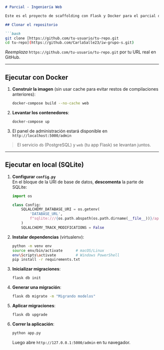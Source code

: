 ```markdown
# Parcial - Ingeniería Web

Este es el proyecto de scaffolding con Flask y Docker para el parcial de Ingeniería Web.

## Clonar el repositorio

```bash
git clone [https://github.com/tu-usuario/tu-repo.git
cd tu-repo](https://github.com/CarlaSalle23/iw-grupo-s.git)
```

_Reemplaza_ `https://github.com/tu-usuario/tu-repo.git` por tu URL real en GitHub.

---

## Ejecutar con Docker

1. **Construir la imagen** (sin usar cache para evitar restos de compilaciones anteriores):

   ```bash
   docker-compose build --no-cache web
   ```

2. **Levantar los contenedores**:

   ```bash
   docker-compose up
   ```

3. El panel de administración estará disponible en  
   `http://localhost:5000/admin`

> El servicio `db` (PostgreSQL) y `web` (tu app Flask) se levantan juntos.

---

## Ejecutar en local (SQLite)

1. **Configurar `config.py`**  
   En el bloque de la URI de base de datos, **descomenta** la parte de SQLite:

   ```python
   import os

   class Config:
       SQLALCHEMY_DATABASE_URI = os.getenv(
           'DATABASE_URL',
           f"sqlite:///{os.path.abspath(os.path.dirname(__file__))}/app.db"
       )
       SQLALCHEMY_TRACK_MODIFICATIONS = False
   ```

2. **Instalar dependencias** (virtualenv):

   ```bash
   python -m venv env
   source env/bin/activate      # macOS/Linux
   env\Scripts\activate         # Windows PowerShell
   pip install -r requirements.txt
   ```

3. **Inicializar migraciones**:

   ```bash
   flask db init
   ```

4. **Generar una migración**:

   ```bash
   flask db migrate -m "Migrando modelos"
   ```

5. **Aplicar migraciones**:

   ```bash
   flask db upgrade
   ```

6. **Correr la aplicación**:

   ```bash
   python app.py
   ```

   Luego abre `http://127.0.0.1:5000/admin` en tu navegador.

```
